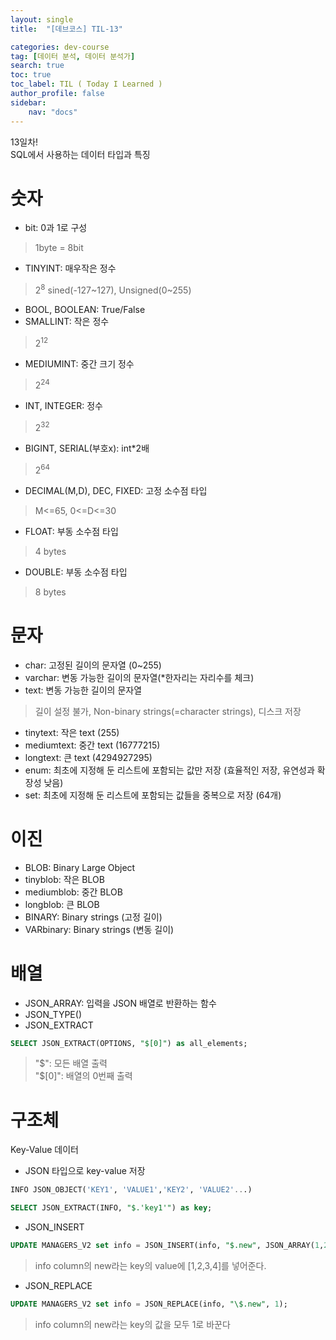 ```yaml
---
layout: single
title:  "[데브코스] TIL-13"

categories: dev-course
tag: [데이터 분석, 데이터 분석가]
search: true
toc: true
toc_label: TIL ( Today I Learned )
author_profile: false
sidebar:
    nav: "docs"
---
```

13일차!  
SQL에서 사용하는 데이터 타입과 특징  
# 숫자
- bit: 0과 1로 구성
> 1byte = 8bit
- TINYINT: 매우작은 정수
> $2^8$ sined(-127~127), Unsigned(0~255)
- BOOL, BOOLEAN: True/False
- SMALLINT: 작은 정수
> $2^{12}$
- MEDIUMINT: 중간 크기 정수
> $2^{24}$
- INT, INTEGER: 정수
> $2^{32}$
- BIGINT, SERIAL(부호x): int*2배
> $2^{64}$
- DECIMAL(M,D), DEC, FIXED: 고정 소수점 타입
> M<=65, 0<=D<=30
- FLOAT: 부동 소수점 타입
> 4 bytes
- DOUBLE: 부동 소수점 타입
> 8 bytes

# 문자
- char: 고정된 길이의 문자열 (0~255)
- varchar: 변동 가능한 길이의 문자열(*한자리는 자리수를 체크)
- text: 변동 가능한 길이의 문자열
> 길이 설정 불가, Non-binary strings(=character strings), 디스크 저장
- tinytext: 작은 text (255)
- mediumtext: 중간 text (16777215)
- longtext: 큰 text (4294927295)
- enum: 최초에 지정해 둔 리스트에 포함되는 값만 저장 (효율적인 저장, 유연성과 확장성 낮음)
- set: 최초에 지정해 둔 리스트에 포함되는 값들을 중복으로 저장 (64개)

# 이진
- BLOB: Binary Large Object
- tinyblob: 작은 BLOB
- mediumblob: 중간 BLOB
- longblob: 큰 BLOB
- BINARY: Binary strings (고정 길이)
- VARbinary: Binary strings (변동 길이)

# 배열
- JSON_ARRAY: 입력을 JSON 배열로 반환하는 함수
- JSON_TYPE()
- JSON_EXTRACT
```SQL
SELECT JSON_EXTRACT(OPTIONS, "$[0]") as all_elements;
```
>"\$": 모든 배열 출력  
>"\$[0]": 배열의 0번째 출력

# 구조체
 Key-Value 데이터  

- JSON 타입으로 key-value 저장
```SQL
INFO JSON_OBJECT('KEY1', 'VALUE1','KEY2', 'VALUE2'...)
```
```SQL
SELECT JSON_EXTRACT(INFO, "$.'key1'") as key;
```

- JSON_INSERT
```SQL
UPDATE MANAGERS_V2 set info = JSON_INSERT(info, "$.new", JSON_ARRAY(1,2,3,4));
``` 
> info column의 new라는 key의 value에 [1,2,3,4]를 넣어준다.
- JSON_REPLACE
```SQL
UPDATE MANAGERS_V2 set info = JSON_REPLACE(info, "\$.new", 1);
```
> info column의 new라는 key의 값을 모두 1로 바꾼다